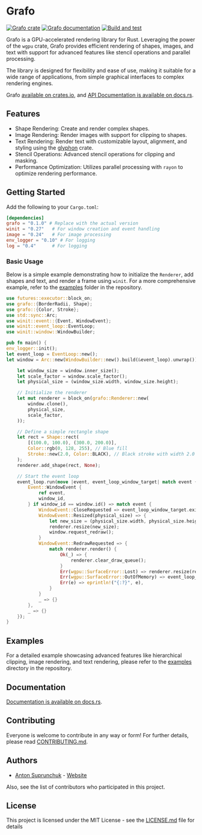 # Grafo

[![Grafo crate](https://img.shields.io/crates/v/grafo.svg)](https://crates.io/crates/grafo)
[![Grafo documentation](https://docs.rs/grafo/badge.svg)](https://docs.rs/grapho)
[![Build and test](https://github.com/antouhou/grafo/actions/workflows/test.yml/badge.svg?branch=master)](https://github.com/antouhou/grafo/actions)

Grafo is a GPU-accelerated rendering library for Rust. 
Leveraging the power of the `wgpu` crate, Grafo provides efficient rendering of shapes, images, 
and text with support for advanced features like stencil operations and parallel processing.

The library is designed for flexibility and ease of use, making it suitable for a wide 
range of applications, from simple graphical interfaces to complex rendering engines.

Grafo [available on crates.io](https://crates.io/crates/grafo), and
[API Documentation is available on docs.rs](https://docs.rs/grafo/).

## Features

* Shape Rendering: Create and render complex shapes. 
* Image Rendering: Render images with support for clipping to shapes. 
* Text Rendering: Render text with customizable layout, alignment, and styling using the 
[glyphon](https://github.com/grovesNL/glyphon) crate. 
* Stencil Operations: Advanced stencil operations for clipping and masking. 
* Performance Optimization: Utilizes parallel processing with `rayon` to optimize rendering performance.

## Getting Started

Add the following to your `Cargo.toml`:

```toml
[dependencies]
grafo = "0.1.0" # Replace with the actual version
winit = "0.27"   # For window creation and event handling
image = "0.24"   # For image processing
env_logger = "0.10" # For logging
log = "0.4"      # For logging
```

### Basic Usage

Below is a simple example demonstrating how to initialize the `Renderer`, add shapes and text, 
and render a frame using `winit`. For a more comprehensive example, refer to the 
[examples](https://github.com/antouhou/grafo/tree/main/examples) folder in the repository.

```rust
use futures::executor::block_on;
use grafo::{BorderRadii, Shape};
use grafo::{Color, Stroke};
use std::sync::Arc;
use winit::event::{Event, WindowEvent};
use winit::event_loop::EventLoop;
use winit::window::WindowBuilder;

pub fn main() {
env_logger::init();
let event_loop = EventLoop::new();
let window = Arc::new(WindowBuilder::new().build(&event_loop).unwrap());

    let window_size = window.inner_size();
    let scale_factor = window.scale_factor();
    let physical_size = (window_size.width, window_size.height);

    // Initialize the renderer
    let mut renderer = block_on(grafo::Renderer::new(
        window.clone(),
        physical_size,
        scale_factor,
    ));

    // Define a simple rectangle shape
    let rect = Shape::rect(
        [(100.0, 100.0), (300.0, 200.0)],
        Color::rgb(0, 128, 255), // Blue fill
        Stroke::new(2.0, Color::BLACK), // Black stroke with width 2.0
    );
    renderer.add_shape(rect, None);

    // Start the event loop
    event_loop.run(move |event, event_loop_window_target| match event {
        Event::WindowEvent {
            ref event,
            window_id,
        } if window_id == window.id() => match event {
            WindowEvent::CloseRequested => event_loop_window_target.exit(),
            WindowEvent::Resized(physical_size) => {
                let new_size = (physical_size.width, physical_size.height);
                renderer.resize(new_size);
                window.request_redraw();
            }
            WindowEvent::RedrawRequested => {
                match renderer.render() {
                    Ok(_) => {
                        renderer.clear_draw_queue();
                    }
                    Err(wgpu::SurfaceError::Lost) => renderer.resize(renderer.size()),
                    Err(wgpu::SurfaceError::OutOfMemory) => event_loop_window_target.exit(),
                    Err(e) => eprintln!("{:?}", e),
                }
            }
            _ => {}
        },
        _ => {}
    });
}
```

## Examples

For a detailed example showcasing advanced features like hierarchical clipping, 
image rendering, and text rendering, please refer to the 
[examples](https://github.com/antouhou/grafo/tree/main/examples) directory in the repository.

## Documentation

[Documentation is available on docs.rs](https://docs.rs/grafo/).

## Contributing

Everyone is welcome to contribute in any way or form! For further details, please read [CONTRIBUTING.md](./CONTRIBUTING.md).

## Authors
- [Anton Suprunchuk](https://github.com/antouhou) - [Website](https://antouhou.com)

Also, see the list of contributors who participated in this project.

## License

This project is licensed under the MIT License - see the
[LICENSE.md](./LICENSE.md) file for details